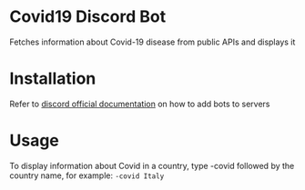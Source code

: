 # Covid19 Discord Bot
Fetches information about Covid-19 disease from public APIs and displays it
# Installation
Refer to [discord official documentation](https://discordjs.guide/preparations/adding-your-bot-to-servers.html#bot-invite-links) on how to add bots to servers
# Usage
To display information about Covid in a country, type -covid followed by the country name, for example:
`-covid Italy`

